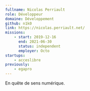 ```yaml
---
fullname: Nicolas Perriault
role: Développeur
domaine: Développement
github: n1k0
link: https://nicolas.perriault.net/
missions:
    - start: 2019-12-16
      end: 2021-06-30
      status: independent
      employer: Octo
startups:
    - acceslibre
previously:
    - egapro
---
```


En quête de sens numérique.

